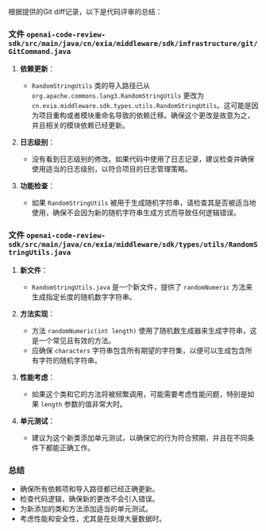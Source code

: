 根据提供的Git diff记录，以下是代码评审的总结：

### 文件 `openai-code-review-sdk/src/main/java/cn/exia/middleware/sdk/infrastructure/git/GitCommand.java`

1. **依赖更新**：
   - `RandomStringUtils` 类的导入路径已从 `org.apache.commons.lang3.RandomStringUtils` 更改为 `cn.exia.middleware.sdk.types.utils.RandomStringUtils`。这可能是因为项目重构或者模块重命名导致的依赖迁移。确保这个更改是故意为之，并且相关的模块依赖已经更新。

2. **日志级别**：
   - 没有看到日志级别的修改。如果代码中使用了日志记录，建议检查并确保使用适当的日志级别，以符合项目的日志管理策略。

3. **功能检查**：
   - 如果 `RandomStringUtils` 被用于生成随机字符串，请检查其是否被适当地使用，确保不会因为新的随机字符串生成方式而导致任何逻辑错误。

### 文件 `openai-code-review-sdk/src/main/java/cn/exia/middleware/sdk/types/utils/RandomStringUtils.java`

1. **新文件**：
   - `RandomStringUtils.java` 是一个新文件，提供了 `randomNumeric` 方法来生成指定长度的随机数字字符串。

2. **方法实现**：
   - 方法 `randomNumeric(int length)` 使用了随机数生成器来生成字符串，这是一个常见且有效的方法。
   - 应确保 `characters` 字符串包含所有期望的字符集，以便可以生成包含所有字符的随机字符串。

3. **性能考虑**：
   - 如果这个类和它的方法将被频繁调用，可能需要考虑性能问题，特别是如果 `length` 参数的值非常大时。

4. **单元测试**：
   - 建议为这个新类添加单元测试，以确保它的行为符合预期，并且在不同条件下都能正确工作。

### 总结

- 确保所有依赖项和导入路径都已经正确更新。
- 检查代码逻辑，确保新的更改不会引入错误。
- 为新添加的类和方法添加适当的单元测试。
- 考虑性能和安全性，尤其是在处理大量数据时。